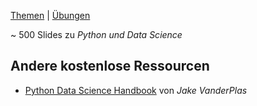 [Themen](./python-and-data-science-all-collection-topics-de.html) | [Übungen](https://github.com/marko-knoebl/slides/tree/master/exercises)

~ 500 Slides zu _Python und Data Science_

<!-- CONTENT-BELOW -->

## Andere kostenlose Ressourcen

- [Python Data Science Handbook](https://jakevdp.github.io/PythonDataScienceHandbook/) von _Jake VanderPlas_
